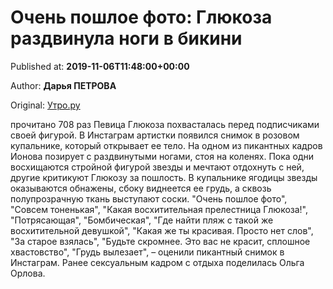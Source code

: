 
# Очень пошлое фото: Глюкоза раздвинула ноги в бикини

Published at: **2019-11-06T11:48:00+00:00**

Author: **Дарья ПЕТРОВА**

Original: [Утро.ру](https://utro.ru/showbiz/2019/11/06/1423506.shtml)

прочитано 708 раз
Певица Глюкоза похвасталась перед подписчиками своей фигурой. В Инстаграм артистки появился снимок в розовом купальнике, который открывает ее тело. На одном из пикантных кадров Ионова позирует с раздвинутыми ногами, стоя на коленях.
Пока одни восхищаются стройной фигурой звезды и мечтают отдохнуть с ней, другие критикуют Глюкозу за пошлость. В купальнике ягодицы звезды оказываются обнажены, сбоку виднеется ее грудь, а сквозь полупрозрачную ткань выступают соски.
"Очень пошлое фото", "Совсем тоненькая", "Какая восхитительная прелестница Глюкоза!", "Потрясающая", "Бомбическая", "Где найти пляж с такой же восхитительной девушкой", "Какая же ты красивая. Просто нет слов", "За старое взялась", "Будьте скромнее. Это вас не красит, сплошное хвастовство", "Грудь вылезает", – оценили пикантный снимок в Инстаграм.
Ранее сексуальным кадром с отдыха поделилась Ольга Орлова.
